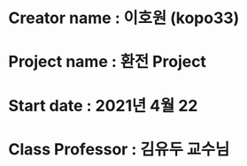 # **Creator name : 이호원 (kopo33)**  
# **Project name : 환전 Project**  
# **Start date : 2021년 4월 22**  
# **Class Professor : 김유두 교수님**  
